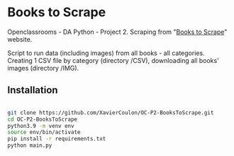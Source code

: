 # Books to Scrape

Openclassrooms - DA Python - Project 2.
Scraping from "[Books to Scrape](https://books.toscrape.com/index.html)" website.

Script to run data (including images) from all books - all categories. Creating 1 CSV file by category (directory /CSV), downloading all books' images (directory /IMG). 

## Installation

```bash

git clone https://github.com/XavierCoulon/OC-P2-BooksToScrape.git
cd OC-P2-BooksToScrape 
python3.9 -m venv env
source env/bin/activate
pip install -r requirements.txt
python main.py

```